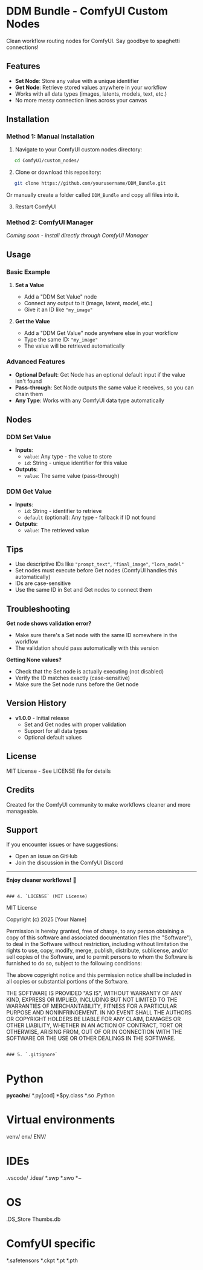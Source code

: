 # DDM Bundle - ComfyUI Custom Nodes

Clean workflow routing nodes for ComfyUI. Say goodbye to spaghetti connections!

## Features

- **Set Node**: Store any value with a unique identifier
- **Get Node**: Retrieve stored values anywhere in your workflow
- Works with all data types (images, latents, models, text, etc.)
- No more messy connection lines across your canvas

## Installation

### Method 1: Manual Installation
1. Navigate to your ComfyUI custom nodes directory:
```bash
   cd ComfyUI/custom_nodes/
```

2. Clone or download this repository:
```bash
   git clone https://github.com/yourusername/DDM_Bundle.git
```
   
   Or manually create a folder called `DDM_Bundle` and copy all files into it.

3. Restart ComfyUI

### Method 2: ComfyUI Manager
*Coming soon - install directly through ComfyUI Manager*

## Usage

### Basic Example

1. **Set a Value**
   - Add a "DDM Set Value" node
   - Connect any output to it (image, latent, model, etc.)
   - Give it an ID like `"my_image"`

2. **Get the Value**
   - Add a "DDM Get Value" node anywhere else in your workflow
   - Type the same ID: `"my_image"`
   - The value will be retrieved automatically

### Advanced Features

- **Optional Default**: Get Node has an optional default input if the value isn't found
- **Pass-through**: Set Node outputs the same value it receives, so you can chain them
- **Any Type**: Works with any ComfyUI data type automatically

## Nodes

### DDM Set Value
- **Inputs**:
  - `value`: Any type - the value to store
  - `id`: String - unique identifier for this value
- **Outputs**:
  - `value`: The same value (pass-through)

### DDM Get Value
- **Inputs**:
  - `id`: String - identifier to retrieve
  - `default` (optional): Any type - fallback if ID not found
- **Outputs**:
  - `value`: The retrieved value

## Tips

- Use descriptive IDs like `"prompt_text"`, `"final_image"`, `"lora_model"`
- Set nodes must execute before Get nodes (ComfyUI handles this automatically)
- IDs are case-sensitive
- Use the same ID in Set and Get nodes to connect them

## Troubleshooting

**Get node shows validation error?**
- Make sure there's a Set node with the same ID somewhere in the workflow
- The validation should pass automatically with this version

**Getting None values?**
- Check that the Set node is actually executing (not disabled)
- Verify the ID matches exactly (case-sensitive)
- Make sure the Set node runs before the Get node

## Version History

- **v1.0.0** - Initial release
  - Set and Get nodes with proper validation
  - Support for all data types
  - Optional default values

## License

MIT License - See LICENSE file for details

## Credits

Created for the ComfyUI community to make workflows cleaner and more manageable.

## Support

If you encounter issues or have suggestions:
- Open an issue on GitHub
- Join the discussion in the ComfyUI Discord

---

**Enjoy cleaner workflows!** 🎨
```

### 4. `LICENSE` (MIT License)
```
MIT License

Copyright (c) 2025 [Your Name]

Permission is hereby granted, free of charge, to any person obtaining a copy
of this software and associated documentation files (the "Software"), to deal
in the Software without restriction, including without limitation the rights
to use, copy, modify, merge, publish, distribute, sublicense, and/or sell
copies of the Software, and to permit persons to whom the Software is
furnished to do so, subject to the following conditions:

The above copyright notice and this permission notice shall be included in all
copies or substantial portions of the Software.

THE SOFTWARE IS PROVIDED "AS IS", WITHOUT WARRANTY OF ANY KIND, EXPRESS OR
IMPLIED, INCLUDING BUT NOT LIMITED TO THE WARRANTIES OF MERCHANTABILITY,
FITNESS FOR A PARTICULAR PURPOSE AND NONINFRINGEMENT. IN NO EVENT SHALL THE
AUTHORS OR COPYRIGHT HOLDERS BE LIABLE FOR ANY CLAIM, DAMAGES OR OTHER
LIABILITY, WHETHER IN AN ACTION OF CONTRACT, TORT OR OTHERWISE, ARISING FROM,
OUT OF OR IN CONNECTION WITH THE SOFTWARE OR THE USE OR OTHER DEALINGS IN THE
SOFTWARE.
```

### 5. `.gitignore`
```
# Python
__pycache__/
*.py[cod]
*$py.class
*.so
.Python

# Virtual environments
venv/
env/
ENV/

# IDEs
.vscode/
.idea/
*.swp
*.swo
*~

# OS
.DS_Store
Thumbs.db

# ComfyUI specific
*.safetensors
*.ckpt
*.pt
*.pth
